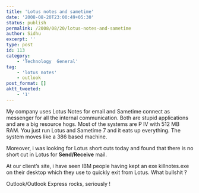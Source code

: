 ```yaml
---
title: 'Lotus notes and sametime'
date: '2008-08-20T23:00:49+05:30'
status: publish
permalink: /2008/08/20/lotus-notes-and-sametime
author: Sidhu
excerpt: ''
type: post
id: 113
category:
    - 'Technology  General'
tag:
    - 'lotus notes'
    - outlook
post_format: []
aktt_tweeted:
    - '1'
---
```

My company uses Lotus Notes for email and Sametime connect as messenger for all the internal communication. Both are stupid applications and are a big resource hogs. Most of the systems are P IV with 512 MB RAM. You just run Lotus and Sametime 7 and it eats up everything. The system moves like a 386 based machine.

Moreover, i was looking for Lotus short cuts today and found that there is no short cut in Lotus for **Send/Receive** mail.

At our client’s site, i have seen IBM people having kept an exe killnotes.exe on their desktop which they use to quickly exit from Lotus. What bullshit ?

Outlook/Outlook Express rocks, seriously !